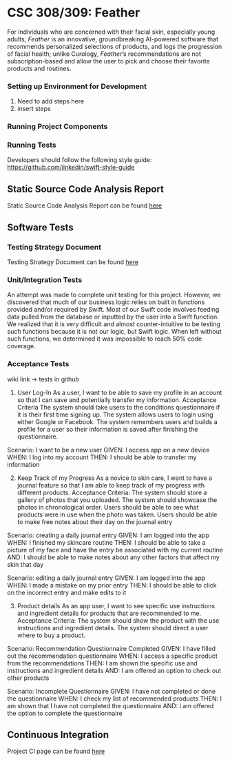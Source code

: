 # CSC 308/309: Feather
For individuals who are concerned with their facial skin, especially young adults, _Feather_ is an innovative, groundbreaking AI-powered software that recommends personalized selections of products, and logs the progression of facial health; unlike Curology, _Feather_’s recommendations are not subscription-based and allow the user to pick and choose their favorite products and routines.
### Setting up Environment for Development
1. Need to add steps here
2. insert steps

### Running Project Components

### Running Tests

Developers should follow the following style guide:
https://github.com/linkedin/swift-style-guide

## Static Source Code Analysis Report
Static Source Code Analysis Report can be found [here](https://github.com/mmachiya/feather/wiki/Static-Source-Code-Analysis-Report)
## Software Tests
### Testing Strategy Document
Testing Strategy Document can be found [here](https://github.com/mmachiya/feather/wiki/Testing-Strategy-Document)
### Unit/Integration Tests
   An attempt was made to complete unit testing for this project. However, we discovered that much of our business logic relies on built in functions provided and/or required by Swift. Most of our Swift code involves feeding data pulled from the database or inputted by the user into a Swift function. We realized that it is very difficult and almost counter-intuitive to be testing such functions because it is not our logic, but Swift logic. When left without such functions, we determined it was impossible to reach 50% code coverage. 
### Acceptance Tests
wiki link -> tests in github

1. User Log-In
As a user, I want to be able to save my profile in an account so that I can save and potentially transfer my information.
Acceptance Criteria
The system should take users to the conditions questionnaire if it is their first time signing up. 
The system allows users to login using either Google or Facebook.
The system remembers users and builds a profile for a user so their information is saved after finishing the                 questionnaire. 

Scenario: I want to be a new user 
GIVEN: I access app on a new device
WHEN: I log into my account
THEN: I should be able to transfer my information

2. Keep Track of my Progress
As a novice to skin care, I want to have a journal feature so that I am able to keep track of my progress with different products.
Acceptance Criteria: 
The system should store a gallery of photos that you uploaded.
The system should showcase the photos in chronological order.
Users should be able to see what products were in use when the photo was taken.
Users should be able to make free notes about their day on the journal entry

Scenario: creating a daily journal entry
GIVEN: I am logged into the app
WHEN: I finished my skincare routine
THEN: I should be able to take a picture of my face and have the entry be associated with my current routine
AND: I should be able to make notes about any other factors that affect my skin that day

Scenario: editing a daily journal entry
GIVEN: I am logged into the app
WHEN: I made a mistake on my prior entry
THEN: I should be able to click on the incorrect entry and make edits to it

3. Product details
As an app user, I want to see specific use instructions and ingredient details for products that are recommended to me.
Acceptance Criteria:
The system should show the product with the use instructions and ingredient details.
The system should direct a user where to buy a product. 

Scenario: Recommendation Questionnaire Completed
GIVEN: I have filled out the recommendation questionnaire 
WHEN: I access a specific product from the recommendations
THEN: I am shown the specific use and instructions and ingredient details
AND: I am offered an option to check out other products

Scenario: Incomplete Questionnaire
GIVEN: I have not completed or done the questionnaire
WHEN: I check my list of recommended products
THEN: I am shown that I have not completed the questionnaire
AND: I am offered the option to complete the questionnaire


## Continuous Integration
Project CI page can be found [here](https://travis-ci.org/mmachiya/feather)

